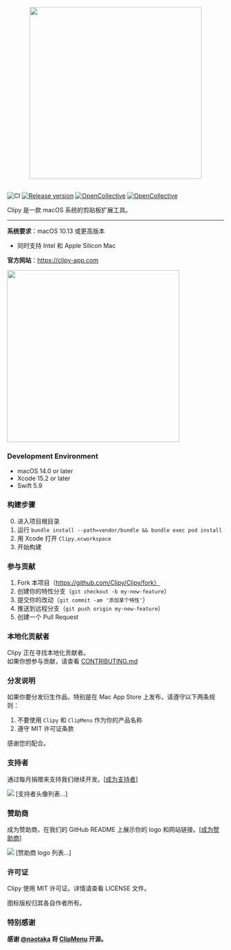 <div align="center">
  <img src="./Resources/clipy_logo.png" width="400">
</div>

<br>

![CI](https://github.com/Clipy/Clipy/workflows/CI/badge.svg)
[![Release version](https://img.shields.io/github/release/Clipy/Clipy.svg)](https://github.com/Clipy/Clipy/releases/latest)
[![OpenCollective](https://opencollective.com/clipy/backers/badge.svg)](#backers)
[![OpenCollective](https://opencollective.com/clipy/sponsors/badge.svg)](#sponsors)

Clipy 是一款 macOS 系统的剪贴板扩展工具。

---

__系统要求__：macOS 10.13 或更高版本
* 同时支持 Intel 和 Apple Silicon Mac

__官方网站__：<https://clipy-app.com>

<img src="http://clipy-app.com/img/screenshot1.png" width="400">

### Development Environment
* macOS 14.0 or later
* Xcode 15.2 or later
* Swift 5.9

### 构建步骤
0. 进入项目根目录
1. 运行 `bundle install --path=vendor/bundle && bundle exec pod install`
2. 用 Xcode 打开 `Clipy.xcworkspace`
3. 开始构建

### 参与贡献
1. Fork 本项目（https://github.com/Clipy/Clipy/fork）
2. 创建你的特性分支（`git checkout -b my-new-feature`）
3. 提交你的改动（`git commit -am '添加某个特性'`）
4. 推送到远程分支（`git push origin my-new-feature`）
5. 创建一个 Pull Request

### 本地化贡献者
Clipy 正在寻找本地化贡献者。  
如果你想参与贡献，请查看 [CONTRIBUTING.md](https://github.com/Clipy/Clipy/blob/master/.github/CONTRIBUTING.md)

### 分发说明
如果你要分发衍生作品，特别是在 Mac App Store 上发布，请遵守以下两条规则：

1. 不要使用 `Clipy` 和 `ClipMenu` 作为你的产品名称
2. 遵守 MIT 许可证条款

感谢您的配合。

### 支持者

通过每月捐赠来支持我们继续开发。[[成为支持者](https://opencollective.com/clipy#backer)]

<a href="https://opencollective.com/clipy/backer/0/website" target="_blank"><img src="https://opencollective.com/clipy/backer/0/avatar.svg"></a>
[支持者头像列表...]

### 赞助商

成为赞助商，在我们的 GitHub README 上展示你的 logo 和网站链接。[[成为赞助商](https://opencollective.com/clipy#sponsor)]

<a href="https://opencollective.com/clipy/sponsor/0/website" target="_blank"><img src="https://opencollective.com/clipy/sponsor/0/avatar.svg"></a>
[赞助商 logo 列表...]

### 许可证
Clipy 使用 MIT 许可证。详情请查看 LICENSE 文件。

图标版权归其各自作者所有。

### 特别感谢
__感谢 [@naotaka](https://github.com/naotaka) 将 [ClipMenu](https://github.com/naotaka/ClipMenu) 开源。__
